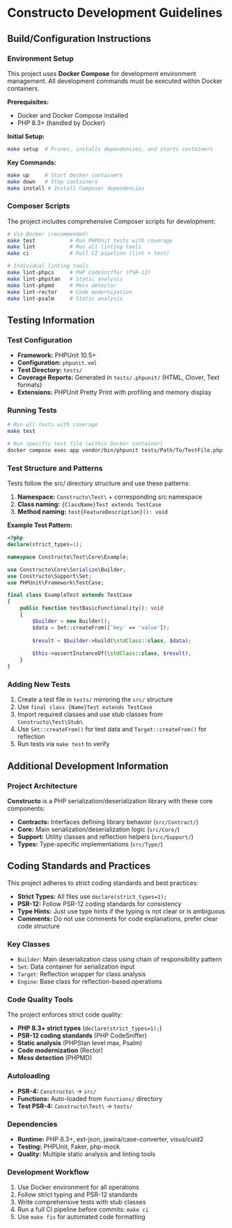 # Constructo Development Guidelines

## Build/Configuration Instructions

### Environment Setup

This project uses **Docker Compose** for development environment management. All development commands must be executed
within Docker containers.

**Prerequisites:**

- Docker and Docker Compose installed
- PHP 8.3+ (handled by Docker)

**Initial Setup:**

```bash
make setup  # Prunes, installs dependencies, and starts containers
```

**Key Commands:**

```bash
make up     # Start Docker containers
make down   # Stop containers
make install # Install Composer dependencies
```

### Composer Scripts

The project includes comprehensive Composer scripts for development:

```bash
# Via Docker (recommended)
make test           # Run PHPUnit tests with coverage
make lint           # Run all linting tools
make ci             # Full CI pipeline (lint + test)

# Individual linting tools
make lint-phpcs     # PHP CodeSniffer (PSR-12)
make lint-phpstan   # Static analysis
make lint-phpmd     # Mess detector
make lint-rector    # Code modernization
make lint-psalm     # Static analysis
```

## Testing Information

### Test Configuration

- **Framework:** PHPUnit 10.5+
- **Configuration:** `phpunit.xml`
- **Test Directory:** `tests/`
- **Coverage Reports:** Generated in `tests/.phpunit/` (HTML, Clover, Text formats)
- **Extensions:** PHPUnit Pretty Print with profiling and memory display

### Running Tests

```bash
# Run all tests with coverage
make test

# Run specific test file (within Docker container)
docker compose exec app vendor/bin/phpunit tests/Path/To/TestFile.php
```

### Test Structure and Patterns

Tests follow the src/ directory structure and use these patterns:

1. **Namespace:** `Constructo\Test\` + corresponding src namespace
2. **Class naming:** `{ClassName}Test extends TestCase`
3. **Method naming:** `test{FeatureDescription}(): void`

**Example Test Pattern:**

```php
<?php
declare(strict_types=1);

namespace Constructo\Test\Core\Example;

use Constructo\Core\Serialize\Builder;
use Constructo\Support\Set;
use PHPUnit\Framework\TestCase;

final class ExampleTest extends TestCase
{
    public function testBasicFunctionality(): void
    {
        $builder = new Builder();
        $data = Set::createFrom(['key' => 'value']);
        
        $result = $builder->build(\stdClass::class, $data);
        
        $this->assertInstanceOf(\stdClass::class, $result);
    }
}
```

### Adding New Tests

1. Create a test file in `tests/` mirroring the `src/` structure
2. Use `final class {Name}Test extends TestCase`
3. Import required classes and use stub classes from `Constructo\Test\Stub\`
4. Use `Set::createFrom()` for test data and `Target::createFrom()` for reflection
5. Run tests via `make test` to verify

## Additional Development Information

### Project Architecture

**Constructo** is a PHP serialization/deserialization library with these core components:

- **Contracts:** Interfaces defining library behavior (`src/Contract/`)
- **Core:** Main serialization/deserialization logic (`src/Core/`)
- **Support:** Utility classes and reflection helpers (`src/Support/`)
- **Types:** Type-specific implementations (`src/Type/`)

## Coding Standards and Practices

This project adheres to strict coding standards and best practices:
- **Strict Types:** All files use `declare(strict_types=1);`
- **PSR-12:** Follow PSR-12 coding standards for consistency
- **Type Hints:** Just use type hints if the typing is not clear or is ambiguous
- **Comments:** Do not use comments for code explanations, prefer clear code structure

### Key Classes

- `Builder`: Main deserialization class using chain of responsibility pattern
- `Set`: Data container for serialization input
- `Target`: Reflection wrapper for class analysis
- `Engine`: Base class for reflection-based operations

### Code Quality Tools

The project enforces strict code quality:

- **PHP 8.3+ strict types** (`declare(strict_types=1);`)
- **PSR-12 coding standards** (PHP CodeSniffer)
- **Static analysis** (PHPStan level max, Psalm)
- **Code modernization** (Rector)
- **Mess detection** (PHPMD)

### Autoloading

- **PSR-4:** `Constructo\` → `src/`
- **Functions:** Auto-loaded from `functions/` directory
- **Test PSR-4:** `Constructo\Test\` → `tests/`

### Dependencies

- **Runtime:** PHP 8.3+, ext-json, jawira/case-converter, visus/cuid2
- **Testing:** PHPUnit, Faker, php-mock
- **Quality:** Multiple static analysis and linting tools

### Development Workflow

1. Use Docker environment for all operations
2. Follow strict typing and PSR-12 standards
3. Write comprehensive tests with stub classes
4. Run a full CI pipeline before commits: `make ci`
5. Use `make fix` for automated code formatting

